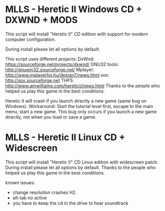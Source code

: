 # MLLS - Heretic II Windows CD + DXWND + MODS

This script will install "Heretic II" CD edition with support for modern computer configuration.

During install please let all options by default.

This script uses different projects:
DxWnd: https://sourceforge.net/projects/dxwnd/
GNU32 tools: http://gnuwin32.sourceforge.net/
Mplayer: http://www.mplayerhq.hu/design7/news.html
sox: http://sox.sourceforge.net
THF5: http://www.amwilliams.com/hereticii/news.html
Thanks to the people who helped us play this game in the best conditions.

Heretic II will crash if you launch directly a new game (same bug on Windows).
Workaround: Start the tutorial level first, escape to the main menu, start a new game.
This bug only occurs if you launch a new game directly, not when you load or save a game.

# MLLS - Heretic II Linux CD + Widescreen

This script will install "Heretic II" CD Linux edition with widescreen patch.
During install please let all options by default.
Thanks to the people who helped us play this game in the best conditions.

known issues:
- change resolution crashes H2.
- alt-tab no active
- you have to keep the cd in the drive to hear soundtrack
